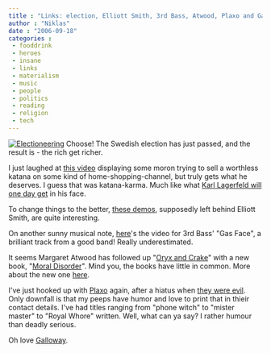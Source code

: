 ```yaml
---
title : "Links: election, Elliott Smith, 3rd Bass, Atwood, Plaxo and Galloway"
author : "Niklas"
date : "2006-09-18"
categories : 
 - fooddrink
 - heroes
 - insane
 - links
 - materialism
 - music
 - people
 - politics
 - reading
 - religion
 - tech
---
```


[![Electioneering](http://static.flickr.com/79/246689003_c0d884208b_m.jpg)](https://niklasblog.com/wp-content/plugins/falbum/wp/album.php?show=recent&photo=246689003) Choose! The Swedish election has just passed, and the result is - the rich get richer.

I just laughed at [this video](http://video.google.com/videoplay?docid=5243836417224631021) displaying some moron trying to sell a worthless katana on some kind of home-shopping-channel, but truly gets what he deserves. I guess that was katana-karma. Much like what [Karl Lagerfeld will one day get](http://galleryoftheabsurd.typepad.com/.shared/image.html?/photos/uncategorized/lagerfeldlo_8.jpg) in his face.

To change things to the better, [these demos](http://www.elliottsmithbsides.com/BasementDemos.htm), supposedly left behind Elliott Smith, are quite interesting.

On another sunny musical note, [here](http://www.youtube.com/watch?v=HF4IQlsm7Ds)'s the video for 3rd Bass' "Gas Face", a brilliant track from a good band! Really underestimated.

It seems Margaret Atwood has followed up "[Oryx and Crake](http://www.amazon.co.uk/gp/redirect.html%3FASIN=0375432124%26tag=niklasblog-20%26lcode=xm2%26cID=2025%26ccmID=165953%26location=/o/ASIN/0375432124%253FSubscriptionId=0EMV44A9A5YT1RVDGZ82 "View product details at Amazon")" with a new book, "[Moral Disorder](http://www.amazon.co.uk/gp/redirect.html%3FASIN=0747581622%26tag=niklasblog-20%26lcode=xm2%26cID=2025%26ccmID=165953%26location=/o/ASIN/0747581622%253FSubscriptionId=0EMV44A9A5YT1RVDGZ82 "View product details at Amazon")". Mind you, the books have little in common. More about the new one [here](http://books.guardian.co.uk/reviews/generalfiction/0,,1874066,00.html).

I've just hooked up with [Plaxo](http://plaxo.com) again, after a hiatus when [they were evil](http://www.techcrunch.com/2006/03/22/plaxo-now-with-less-evil). Only downfall is that my peeps have humor and love to print that in thieir contact details. I've had titles ranging from "phone witch" to "mister master" to "Royal Whore" written. Well, what can ya say? I rather humour than deadly serious.

Oh love [Galloway](http://www.prisonplanet.com/articles/august2006/080806galloway.htm).
